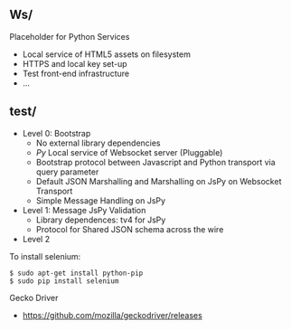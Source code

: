 ## Ws/

Placeholder for Python Services
* Local service of HTML5 assets on filesystem
* HTTPS and local key set-up
* Test front-end infrastructure
* ...

## test/

* Level 0: Bootstrap
  * No external library dependencies
  * *Py* Local service of Websocket server (Pluggable)
  * Bootstrap protocol between Javascript and Python transport via query parameter
  * Default JSON Marshalling and Marshalling on JsPy on Websocket Transport
  * Simple Message Handling on JsPy
* Level 1: Message JsPy Validation
  * Library dependences: tv4 for JsPy
  * Protocol for Shared JSON schema across the wire
* Level 2


To install selenium:
```{engine='sh'}
$ sudo apt-get install python-pip
$ sudo pip install selenium
```

Gecko Driver
* https://github.com/mozilla/geckodriver/releases